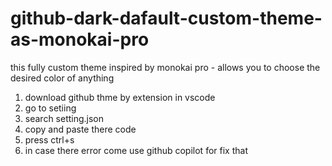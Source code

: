 # github-dark-dafault-custom-theme-as-monokai-pro
this fully custom theme inspired by monokai pro - allows you to choose the desired color of anything
1. download github thme by extension in vscode
2. go to setiing
3. search setting.json
4. copy and paste there code
5. press ctrl+s
6. in case there error come use github copilot for fix that
